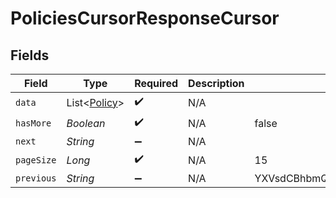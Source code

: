 # PoliciesCursorResponseCursor


## Fields

| Field                                         | Type                                          | Required                                      | Description                                   | Example                                       |
| --------------------------------------------- | --------------------------------------------- | --------------------------------------------- | --------------------------------------------- | --------------------------------------------- |
| `data`                                        | List<[Policy](../../models/shared/Policy.md)> | :heavy_check_mark:                            | N/A                                           |                                               |
| `hasMore`                                     | *Boolean*                                     | :heavy_check_mark:                            | N/A                                           | false                                         |
| `next`                                        | *String*                                      | :heavy_minus_sign:                            | N/A                                           |                                               |
| `pageSize`                                    | *Long*                                        | :heavy_check_mark:                            | N/A                                           | 15                                            |
| `previous`                                    | *String*                                      | :heavy_minus_sign:                            | N/A                                           | YXVsdCBhbmQgYSBtYXhpbXVtIG1heF9yZXN1bHRzLol=  |